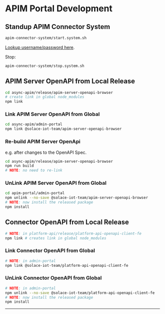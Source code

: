 # APIM Portal Development

## Standup APIM Connector System

````bash
apim-connector-system/start.system.sh
````

[Lookup username/password here](./apim-connector-system/docker-volumes/apim-connector/organization_users.json).

Stop:
````bash
apim-connector-system/stop.system.sh
````

## APIM Server OpenAPI from Local Release
````bash
cd async-apim/release/apim-server-openapi-browser
# create link in global node_modules
npm link
````

### Link APIM Server OpenAPI from Global
````bash
cd async-apim/admin-portal
npm link @solace-iot-team/apim-server-openapi-browser
````

### Re-build APIM Server OpenApi
e.g. after changes to the OpenAPI Spec.
````bash
cd async-apim/release/apim-server-openapi-browser
npm run build
# NOTE: no need to re-link
````

### UnLink APIM Server OpenAPI from Global
````bash
cd apim-portal/admin-portal
npm unlink --no-save @solace-iot-team/apim-server-openapi-browser
# NOTE: now install the released package
npm install
````

## Connector OpenAPI from Local Release
````bash
# NOTE: in platform-api/release/platform-api-openapi-client-fe
npm link # creates link in global node_modules
````

### Link Connector OpenAPI from Global
````bash
# NOTE: in admin-portal
npm link @solace-iot-team/platform-api-openapi-client-fe
````
### UnLink Connector OpenAPI from Global
````bash
# NOTE: in admin-portal
npm unlink --no-save @solace-iot-team/platform-api-openapi-client-fe
# NOTE: now install the released package
npm install
````

---
